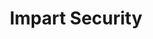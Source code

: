 ---
title: 'Impart Security'
name: 'Impart Security'

content_type: plugin

publisher: impart-security
description: "Integrate Impart Security's WAF and API security protection platform with Kong."


products:
    - gateway

works_on:
    - on-prem
    - konnect

# on_prem:
#   - hybrid
#   - db-less
#   - traditional
# konnect_deployments:
#   - hybrid
#   - cloud-gateways
#   - serverless

third_party: true

support_url: https://www.impart.security/get-started

icon: kong-plugin-impart.png

search_aliases:
  - kong-plugin-impart
---